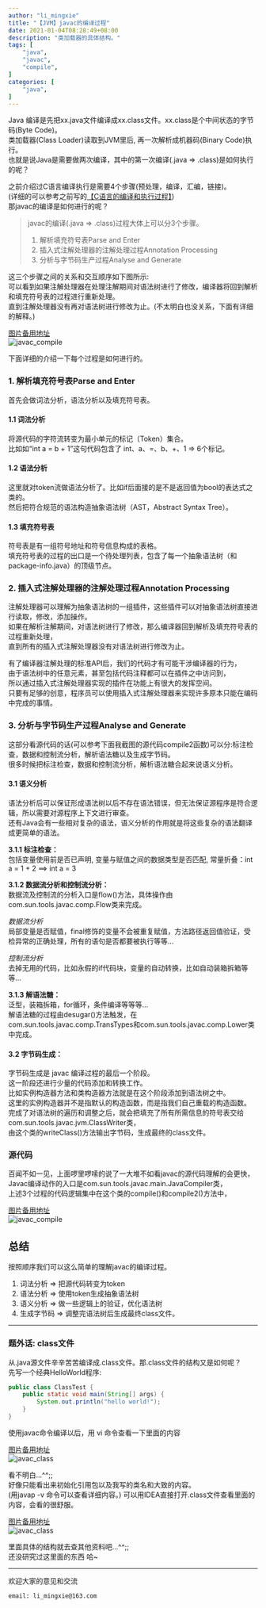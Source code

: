 ```yaml
---
author: "li_mingxie"
title: "【JVM】javac的编译过程"
date: 2021-01-04T08:28:49+08:00
description: "类加载器的具体结构。"
tags: [
    "java",
    "javac",
    "compile",
]
categories: [
    "java",
]
---
```


Java 编译是先把xx.java文件编译成xx.class文件。xx.class是个中间状态的字节码(Byte Code)。  
类加载器(Class Loader)读取到JVM里后, 再一次解析成机器码(Binary Code)执行。  
也就是说Java是需要做两次编译，其中的第一次编译(.java => .class)是如何执行的呢？<!--more-->   

之前介绍过C语言编译执行是需要4个步骤(预处理，编译，汇编，链接)。  
(详细的可以参考之前写的[【C语言的编译和执行过程】](https://limingxie.github.io/basic/compile_c/))  
那javac的编译是如何进行的呢？  

>javac的编译(.java => .class)过程大体上可以分3个步骤。
>1. 解析填充符号表Parse and Enter
>2. 插入式注解处理器的注解处理过程Annotation Processing
>3. 分析与字节码生产过程Analyse and Generate

这三个步骤之间的关系和交互顺序如下图所示:  
可以看到如果注解处理器在处理注解期间对语法树进行了修改，编译器将回到解析和填充符号表的过程进行重新处理。  
直到注解处理器没有再对语法树进行修改为止。(不太明白也没关系，下面有详细的解释。)

[图片备用地址](https://limingxie.github.io/images/java/jvm/javac_compile.png)  
![javac_compile](https://mingxie-blog.oss-cn-beijing.aliyuncs.com/image/java/jvm/javac_compile.png?x-oss-process=image/resize,h_210,m_lfit)

下面详细的介绍一下每个过程是如何进行的。

### 1. 解析填充符号表Parse and Enter
首先会做词法分析，语法分析以及填充符号表。  

#### 1.1 词法分析

将源代码的字符流转变为最小单元的标记（Token）集合。  
比如如“int a = b + 1”这句代码包含了 int、a、=、b、+、1 => 6个标记。  

#### 1.2 语法分析
这里就对token流做语法分析了。比如if后面接的是不是返回值为bool的表达式之类的。  
然后把符合规范的语法构造抽象语法树（AST，Abstract Syntax Tree）。  

#### 1.3 填充符号表
符号表是有一组符号地址和符号信息构成的表格。  
填充符号表的过程的出口是一个待处理列表，包含了每一个抽象语法树（和package-info.java）的顶级节点。  

### 2. 插入式注解处理器的注解处理过程Annotation Processing
注解处理器可以理解为抽象语法树的一组插件，这些插件可以对抽象语法树直接进行读取，修改，添加操作。  
如果在解析注解期间，对语法树进行了修改，那么编译器回到解析及填充符号表的过程重新处理，  
直到所有的插入式注解处理器没有对语法树进行修改为止。  

有了编译器注解处理的标准API后，我们的代码才有可能干涉编译器的行为，  
由于语法树中的任意元素，甚至包括代码注释都可以在插件之中访问到，  
所以通过插入式注解处理器实现的插件在功能上有很大的发挥空间。  
只要有足够的创意，程序员可以使用插入式注解处理器来实现许多原本只能在编码中完成的事情。

### 3. 分析与字节码生产过程Analyse and Generate
这部分看源代码的话(可以参考下面我截图的源代码compile2函数)可以分:标注检查，数据和控制流分析，解析语法糖以及生成字节码。  
很多时候把标注检查，数据和控制流分析，解析语法糖合起来说语义分析。  

#### 3.1 语义分析
语法分析后可以保证形成语法树以后不存在语法错误，但无法保证源程序是符合逻辑，所以需要对源程序上下文进行审查。  
还有Java会有一些相对复杂的语法，语义分析的作用就是将这些复杂的语法翻译成更简单的语法。  

**3.1.1 标注检查：**  
包括变量使用前是否已声明, 变量与赋值之间的数据类型是否匹配, 常量折叠：int a = 1  + 2 ==> int a = 3

**3.1.2 数据流分析和控制流分析：**  
数据流及控制流的分析入口是flow()方法，具体操作由com.sun.tools.javac.comp.Flow类来完成。  

_数据流分析_  
局部变量是否赋值，final修饰的变量不会被重复赋值，方法路径返回值验证，受检异常的正确处理，所有的语句是否都要被执行等等...  

_控制流分析_  
去掉无用的代码，比如永假的if代码块，变量的自动转换，比如自动装箱拆箱等等...  

**3.1.3  解语法糖：**  
泛型，装箱拆箱，for循环，条件编译等等等...  
解语法糖的过程由desugar()方法触发，在com.sun.tools.javac.comp.TransTypes和com.sun.tools.javac.comp.Lower类中完成。

#### 3.2 字节码生成：
字节码生成是 javac 编译过程的最后一个阶段。  
这一阶段还进行少量的代码添加和转换工作。  
比如实例构造器方法和类构造器方法就是在这个阶段添加到语法树之中。  
这里的实例构造器并不是指默认的构造函数，而是指我们自己重载的构造函数。   
完成了对语法树的遍历和调整之后，就会把填充了所有所需信息的符号表交给com.sun.tools.javac.jvm.ClassWriter类，  
由这个类的writeClass()方法输出字节码，生成最终的class文件。

### 源代码
百闻不如一见，上面啰里啰嗦的说了一大堆不如看javac的源代码理解的会更快，  
Javac编译动作的入口是com.sun.tools.javac.main.JavaCompiler类，  
上述3个过程的代码逻辑集中在这个类的compile()和compile2()方法中，  

[图片备用地址](https://limingxie.github.io/images/java/jvm/javac_compile_code.png)  
![javac_compile](https://mingxie-blog.oss-cn-beijing.aliyuncs.com/image/java/jvm/javac_compile_code.png?x-oss-process=image/resize,w_880,m_lfit)


## 总结
按照顺序我们可以这么简单的理解javac的编译过程。
1. 词法分析 => 把源代码转变为token
2. 语法分析 => 使用token生成抽象语法树
3. 语义分析 => 做一些逻辑上的验证，优化语法树
4. 生成字节码 => 调整完语法树后生成最终class文件。

----------------------------------------------

### 题外话: class文件
从.java源文件辛辛苦苦编译成.class文件。那.class文件的结构又是如何呢？  
先写一个经典HelloWorld程序:
```java
public class ClassTest {
    public static void main(String[] args) {
        System.out.println("hello world!");
    }
}
```

使用javac命令编译以后，用 vi 命令查看一下里面的内容  

[图片备用地址](https://limingxie.github.io/images/java/jvm/javac_class1.png)  
![javac_class](https://mingxie-blog.oss-cn-beijing.aliyuncs.com/image/java/jvm/java_class1.png)

看不明白...^^;;   
好像只能看出来初始化引用包以及我写的类名和大致的内容。  
(用javap -v 命令可以查看详细内容。)
可以用IDEA直接打开.class文件查看里面的内容，会看的很舒服。  

[图片备用地址](https://limingxie.github.io/images/java/jvm/javac_class1.png)  
![javac_class](https://mingxie-blog.oss-cn-beijing.aliyuncs.com/image/java/jvm/java_class2.png)

里面具体的结构就去查其他资料吧...^^;;  
还没研究过这里面的东西 哈~


<!-- 词法分析
词法分析过程是在的JavacParser.parseCompilationUnit()中完成的
com.sun.tools.javac.parser.JavacParser　　规定哪些词符合Java语言规范，具体读取和归类不同词法的操作由scanner完成
com.sun.tools.javac.parser.Scanner　　负责逐个读取源代码的单个字符,然后解析符合Java语言规范的Token序列，调用一次nextToken()都构造一个Token
com.sun.tools.javac.parser.Tokens$TokenKind　　里面包含了所有token的类型，譬如BOOLEAN,BREAK,BYTE,CASE。
com.sun.tools.javac.util.Names　　用来存储和表示解析后的词法，每个字符集合都会是一个Name对象，所有的对象都存储在Name.Table这个内部类中。
com.sun.tools.javac.parser.KeyWords　　负责将字符集合对应到token集合中，如，package zxy.demo.com; Token.PACKAGE = package， Token.IDENTIFIER = zxy.demo.com,(这部分又分为读取第一个token,为zxy，判断下一个token是否为“.”，是的话接着读取下一个Token.IDENTIFIER类型的token，反复直至下一个token不是”.”,也就是说下一个不是Token.IDENIFIER类型的token，Token.SEMI = ；即这个TIDENTIFIER类型的token的Name读完），KeyWords类负责此任务。
语法分析：
com.sun.tools.javac.tree.TreeMaker　　所有语法节点都是由它生成的，根据Name对象构建一个语法节点
com.sun.tools.javac.tree.JCTree$JCIf 　　所有的节点都会继承jctree和实现＊＊tree，譬如 JCIf extends JCTree.JCStatement implements IfTree
com.sun.tools.javac.tree.JCTree的三个属性
语义分析
com.sun.tools.javac.comp.Enter　　将java类中的符号输入到符号表中，主要是两个步骤：
将所有类中出现的符号输入到类自身的符号表中，所有类符号、类的参数类型符号（泛型参数类型）、超类符号和继承的接口类型符号等都存储到一个未处理的列表中。
将这个未处理的列表中所有的类都解析到各自的类符号列表中，这个操作是在MemberEnter.complete()中完成(默认构造器也是在这里完成的)。
com.sun.tools.javac.processing.JavacProcessingEnvironment　　处理注解
com.sun.tools.javac.comp.Attr　　检查语义的合理性并进行逻辑判断，类型是否匹配，是否初始化，泛型是否可推导，字符串常量合并
com.sun.tools.javac.comp.Check　　协助attr，变量类型是否正确
com.sun.tools.javac.comp.Resolve　　协助attr，变量方法类的访问是否合法，是否是静态变量
com.sun.tools.javac.comp.ConstFold　　协助attr，常量折叠
com.sun.tools.javac.comp.Infer　　协助attr，推导泛型
com.sun.tools.javac.comp.Flow　　数据流分析和替换等价源代码的分析（即上面的进一步语义分析）
代码生成
com.sun.tools.javac.jvm.Gen　　遍历语法树生成最终的java字节码
com.sun.tools.javac.jvm.Items　　辅助gen，这个类表示任何可寻址的操作项，这些操作项都可以作为一个单位出现在操作栈上
com.sun.tools.javac.jvm.Code　　辅助gen，存储生成的字节码，并提供一些能够影射操作码的方法 -->

----------------------------------------------
欢迎大家的意见和交流

`email: li_mingxie@163.com`